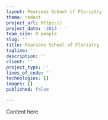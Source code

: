```yaml
---
layout: Pearsons School of Floristry
theme: redant
project_url: https://
project_date: '2013 - '
team_size: 0 people
slug: ''
title: Pearsons School of Floristry
tagline: ''
description: ''
client: ''
project_type: ''
lines_of_code: ''
technologies: []
images: []
published: false

---
```

Content here